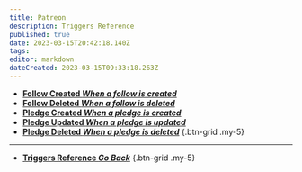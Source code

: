 ```yaml
---
title: Patreon
description: Triggers Reference
published: true
date: 2023-03-15T20:42:18.140Z
tags: 
editor: markdown
dateCreated: 2023-03-15T09:33:18.263Z
---
```


- [<i class="mdi mdi-account-plus primary--text"></i> **Follow Created *When a follow is created***](/Triggers/Patreon/Follow-Created)
- [<i class="mdi mdi-account-minus primary--text"></i> **Follow Deleted *When a follow is deleted***](/Triggers/Patreon/Follow-Deleted)
- [<i class="mdi mdi-cash-plus primary--text"></i> **Pledge Created *When a pledge is created***](/Triggers/Patreon/Pledge-Created)
- [<i class="mdi mdi-cash-check primary--text"></i> **Pledge Updated *When a pledge is updated***](/Triggers/Patreon/Pledge-Updated)
- [<i class="mdi mdi-cash-minus primary--text"></i> **Pledge Deleted *When a pledge is deleted***](/Triggers/Patreon/Pledge-Deleted)
{.btn-grid .my-5}

---

- [<i class="mdi mdi-chevron-left"></i>**Triggers Reference *Go Back***](/Triggers)
{.btn-grid .my-5}
